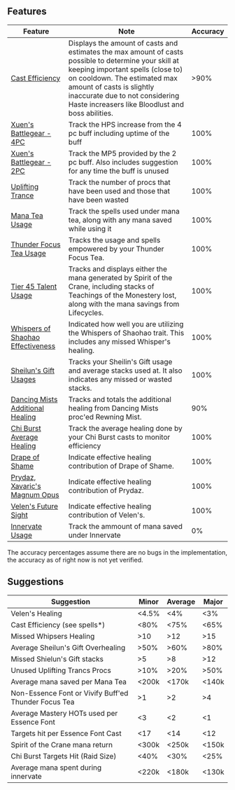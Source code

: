## Features
| Feature | Note | Accuracy |
| --- | --- | --- |
| [Cast Efficiency]() | Displays the amount of casts and estimates the max amount of casts possible to determine your skill at keeping important spells (close to) on cooldown. The estimated max amount of casts is slightly inaccurate due to not considering Haste increasers like Bloodlust and boss abilities. | >90% |
| [Xuen's Battlegear - 4PC](https://github.com/MartijnHols/WoWAnalyzer/blob/master/src/Parser/MistweaverMonk/Modules/Features/T20_4pc.js) | Track the HPS increase from the 4 pc buff including uptime of the buff | 100% |
| [Xuen's Battlegear - 2PC](https://github.com/MartijnHols/WoWAnalyzer/blob/master/src/Parser/MistweaverMonk/Modules/Features/T20_2pc.js) | Track the MP5 provided by the 2 pc buff. Also includes suggestion for any time the buff is unused | 100% |
| [Uplifting Trance](https://github.com/MartijnHols/WoWAnalyzer/blob/master/src/Parser/MistweaverMonk/Modules/Features/UpliftingTrance.js) | Track the number of procs that have been used and those that have been wasted | 100% |
| [Mana Tea Usage](https://github.com/MartijnHols/WoWAnalyzer/blob/master/src/Parser/MistweaverMonk/Modules/Features/ManaTea.js) | Track the spells used under mana tea, along with any mana saved while using it | 100% |
| [Thunder Focus Tea Usage](https://github.com/MartijnHols/WoWAnalyzer/blob/master/src/Parser/MistweaverMonk/Modules/Features/ThunderFocusTea.js) | Tracks the usage and spells empowered by your Thunder Focus Tea. | 100% |
| [Tier 45 Talent Usage](https://github.com/MartijnHols/WoWAnalyzer/blob/master/src/Parser/MistweaverMonk/Modules/Features/ManaSavingTalents.js) | Tracks and displays either the mana generated by Spirit of the Crane, including stacks of Teachings of the Monestery lost, along with the mana savings from Lifecycles. | 100% |
| [Whispers of Shaohao Effectiveness](https://github.com/MartijnHols/WoWAnalyzer/blob/master/src/Parser/MistweaverMonk/Modules/Features/SheilunsGift.js) | Indicated how well you are utilizing the Whispers of Shaohao trait.  This includes any missed Whisper's healing. | 100% |
| [Sheilun's Gift Usages](https://github.com/MartijnHols/WoWAnalyzer/blob/master/src/Parser/MistweaverMonk/Modules/Features/SheilunsGift.js) | Tracks your Sheilin's Gift usage and average stacks used at.  It also indicates any missed or wasted stacks. | 100% |
| [Dancing Mists Additional Healing](https://github.com/MartijnHols/WoWAnalyzer/blob/master/src/Parser/MistweaverMonk/Modules/Features/RenewingMist.js) | Tracks and totals the additional healing from Dancing Mists proc'ed Rewning Mist. | 90% |
| [Chi Burst Average Healing](https://github.com/MartijnHols/WoWAnalyzer/blob/master/src/Parser/MistweaverMonk/Modules/Features/ChiBurst.js) | Track the average healing done by your Chi Burst casts to monitor efficiency | 100% |
| [Drape of Shame](https://github.com/MartijnHols/WoWAnalyzer/blob/master/src/Parser/Core/Modules/Items/DrapeOfShame.js) | Indicate effective healing contribution of Drape of Shame. | 100% |
| [Prydaz, Xavaric's Magnum Opus](https://github.com/MartijnHols/WoWAnalyzer/blob/master/src/Parser/Core/Modules/Items/Prydaz.js) | Indicate effective healing contribution of Prydaz. | 100% |
| [Velen's Future Sight](https://github.com/MartijnHols/WoWAnalyzer/blob/master/src/Parser/Core/Modules/Items/Velens.js) | Indicate effective healing contribution of Velen's. | 100% |
| [Innervate Usage]() | Track the ammount of mana saved under Innervate | 0% |

The accuracy percentages assume there are no bugs in the implementation, the accuracy as of right now is not yet verified.
## Suggestions

| Suggestion | Minor | Average | Major |
| --- | --- | --- | --- |
| Velen's Healing | <4.5% | <4% | <3% |
| Cast Efficiency (see spells*) | <80% | <75% | <65% |
| Missed Whipsers Healing | >10 | >12 | >15 |
| Average Sheilun's Gift Overhealing | >50% | >60% | >80% |
| Missed Shielun's Gift stacks | >5 | >8 | >12 |
| Unused Uplifting Trancs Procs | >10% | >20% | >50% |
| Average mana saved per Mana Tea | <200k | <170k | <140k |
| Non-Essence Font or Vivify Buff'ed Thunder Focus Tea | >1 | >2 | >4 |
| Average Mastery HOTs used per Essence Font | <3 | <2 | <1 |
| Targets hit per Essence Font Cast | <17 | <14 | <12 |
| Spirit of the Crane mana return | <300k | <250k | <150k |
| Chi Burst Targets Hit (Raid Size) | <40% | <30% | <25% |
| Average mana spent during innervate | <220k | <180k | <130k |
